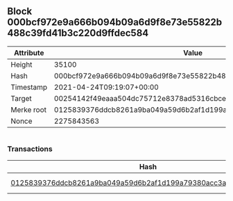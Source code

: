 ## Block 000bcf972e9a666b094b09a6d9f8e73e55822b488c39fd41b3c220d9ffdec584

Attribute | Value
--- | ---
Height | 35100
Hash | 000bcf972e9a666b094b09a6d9f8e73e55822b488c39fd41b3c220d9ffdec584
Timestamp | 2021-04-24T09:19:07+00:00
Target | 00254142f49eaaa504dc75712e8378ad5316cbcead634704b3734b6271167cc4
Merke root | 0125839376ddcb8261a9ba049a59d6b2af1d199a79380acc3adc1419c84f517c
Nonce | 2275843563

```

```

### Transactions

Hash | Amount
--- | ---
[0125839376ddcb8261a9ba049a59d6b2af1d199a79380acc3adc1419c84f517c](0125839376ddcb8261a9ba049a59d6b2af1d199a79380acc3adc1419c84f517c.md) | 10.00000000 SKEPTI 
